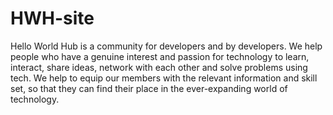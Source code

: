 # HWH-site
Hello World Hub is a community for developers and by developers. We help people who have a genuine interest and passion for technology to learn, interact, share ideas, network with each other and solve problems using tech. We help to equip our members with the relevant information and skill set, so that they can find their place in the ever-expanding world of technology.
